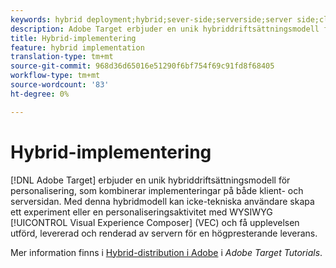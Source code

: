 ```yaml
---
keywords: hybrid deployment;hybrid;sever-side;serverside;server side;client-side;clientside;client side;hybrid implementation
description: Adobe Target erbjuder en unik hybriddriftsättningsmodell för personalisering, blandning av implementeringar på både klient- och serversidan.
title: Hybrid-implementering
feature: hybrid implementation
translation-type: tm+mt
source-git-commit: 968d36d65016e51290f6bf754f69c91fd8f68405
workflow-type: tm+mt
source-wordcount: '83'
ht-degree: 0%

---
```



# Hybrid-implementering

[!DNL Adobe Target] erbjuder en unik hybriddriftsättningsmodell för personalisering, som kombinerar implementeringar på både klient- och serversidan. Med denna hybridmodell kan icke-tekniska användare skapa ett experiment eller en personaliseringsaktivitet med WYSIWYG [!UICONTROL Visual Experience Composer] (VEC) och få upplevelsen utförd, levererad och renderad av servern för en högpresterande leverans.

Mer information finns i [Hybrid-distribution i Adobe](https://experienceleague.adobe.com/docs/target-learn/tutorials/implementation/hybrid-deployment.html) i *Adobe Target Tutorials*.

